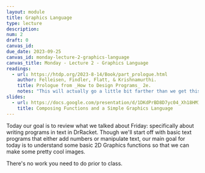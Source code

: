 ```yaml
---
layout: module
title: Graphics Language
type: lecture
description:
num: 2
draft: 0
canvas_id:
due_date: 2023-09-25
canvas_id: monday-lecture-2-graphics-language
canvas_title: Monday - Lecture 2 - Graphics Language
readings:
  - url: https://htdp.org/2023-8-14/Book/part_prologue.html
    author: Felleisen, Findler, Flatt, & Krishnamurthi.
    title: Prologue from _How to Design Programs_ 2e.
    notes: "This will actually go a little bit farther than we get this week."
slides:
  - url: https://docs.google.com/presentation/d/1DKdPrBD8D7yc04_Xh18HM11DYRKd7QIA2xqta2ucIM8/edit?usp=sharing
    title: Composing Functions and a Simple Graphics Language
---
```

Today our goal is to review what we talked about Friday: specifically about writing programs in text in DrRacket. Though we'll start off with basic text programs that either add numbers or manipulate text, our main goal for today is to understand some basic 2D Graphics functions so that we can make some pretty cool images.

There's no work you need to do prior to class.